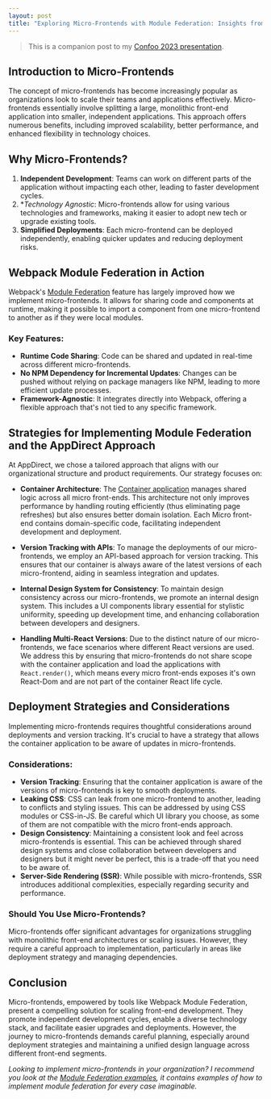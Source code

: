 ```yaml
---
layout: post
title: "Exploring Micro-Frontends with Module Federation: Insights from Practice"
---
```


> This is a companion post to my [Confoo 2023 presentation](https://drive.google.com/file/d/1K0OWytOmc3tB21ohnBKv-tOQdn5xnQwY/view?usp=sharing).

## Introduction to Micro-Frontends

The concept of micro-frontends has become increasingly popular as organizations look to scale their teams and applications effectively. Micro-frontends essentially involve splitting a large, monolithic front-end application into smaller, independent applications. This approach offers numerous benefits, including improved scalability, better performance, and enhanced flexibility in technology choices.

## Why Micro-Frontends?

1. **Independent Development**: Teams can work on different parts of the application without impacting each other, leading to faster development cycles.
2. **Technology Agnostic*: Micro-frontends allow for using various technologies and frameworks, making it easier to adopt new tech or upgrade existing tools.
3. **Simplified Deployments**: Each micro-frontend can be deployed independently, enabling quicker updates and reducing deployment risks.

## Webpack Module Federation in Action

Webpack's [Module Federation](https://webpack.js.org/concepts/module-federation/) feature has largely improved how we implement micro-frontends. It allows for sharing code and components at runtime, making it possible to import a component from one micro-frontend to another as if they were local modules.

### Key Features:

- **Runtime Code Sharing**: Code can be shared and updated in real-time across different micro-frontends.
- **No NPM Dependency for Incremental Updates**: Changes can be pushed without relying on package managers like NPM, leading to more efficient update processes.
- **Framework-Agnostic**: It integrates directly into Webpack, offering a flexible approach that's not tied to any specific framework.

## Strategies for Implementing Module Federation and the AppDirect Approach

At AppDirect, we chose a tailored approach that aligns with our organizational structure and product requirements. Our strategy focuses on:

- **Container Architecture**: The [Container application](https://medium.com/nerd-for-tech/micro-front-ends-hands-on-project-63bd3327e162) manages shared logic across all micro front-ends. This architecture not only improves performance by handling routing efficiently (thus eliminating page refreshes) but also ensures better domain isolation. Each Micro front-end contains domain-specific code, facilitating independent development and deployment.

- **Version Tracking with APIs**: To manage the deployments of our micro-frontends, we employ an API-based approach for version tracking. This ensures that our container is always aware of the latest versions of each micro-frontend, aiding in seamless integration and updates.

- **Internal Design System for Consistency**: To maintain design consistency across our micro-frontends, we promote an internal design system. This includes a UI components library essential for stylistic uniformity, speeding up development time, and enhancing collaboration between developers and designers.

- **Handling Multi-React Versions**: Due to the distinct nature of our micro-frontends, we face scenarios where different React versions are used. We address this by ensuring that micro-frontends do not share scope with the container application and load the applications with `React.render()`, which means every micro front-ends exposes it's own React-Dom and are not part of the container React life cycle.

## Deployment Strategies and Considerations

Implementing micro-frontends requires thoughtful considerations around deployments and version tracking. It's crucial to have a strategy that allows the container application to be aware of updates in micro-frontends.

### Considerations:

- **Version Tracking**: Ensuring that the container application is aware of the versions of micro-frontends is key to smooth deployments.
- **Leaking CSS**: CSS can leak from one micro-frontend to another, leading to conflicts and styling issues. This can be addressed by using CSS modules or CSS-in-JS. Be careful which UI library you choose, as some of them are not compatible with the micro front-ends approach.
- **Design Consistency**: Maintaining a consistent look and feel across micro-frontends is essential. This can be achieved through shared design systems and close collaboration between developers and designers but it might never be perfect, this is a trade-off that you need to be aware of.
- **Server-Side Rendering (SSR)**: While possible with micro-frontends, SSR introduces additional complexities, especially regarding security and performance.

### Should You Use Micro-Frontends?

Micro-frontends offer significant advantages for organizations struggling with monolithic front-end architectures or scaling issues. However, they require a careful approach to implementation, particularly in areas like deployment strategy and managing dependencies.

## Conclusion

Micro-frontends, empowered by tools like Webpack Module Federation, present a compelling solution for scaling front-end development. They promote independent development cycles, enable a diverse technology stack, and facilitate easier upgrades and deployments. However, the journey to micro-frontends demands careful planning, especially around deployment strategies and maintaining a unified design language across different front-end segments.

*Looking to implement micro-frontends in your organization? I recommend you look at the [Module Federation examples](https://github.com/module-federation/module-federation-examples), it contains examples of how to implement module federation for every case imaginable.*

